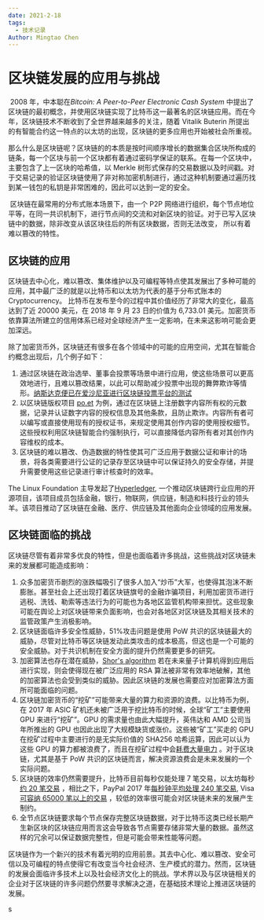 ```yaml
---
date: 2021-2-18
tags:
  - 技术记录
Author: Mingtao Chen
---
```


# 区块链发展的应用与挑战

​ 2008 年，中本聪在*Bitcoin: A Peer-to-Peer Electronic Cash System* 中提出了区块链的最初概念，并使用区块链实现了比特币这一最著名的区块链应用。而在今年，区块链技术不断收到了全世界越来越多的关注，随着 Vitalik Buterin 所提出的有智能合约这一特点的以太坊的出现，区块链的更多应用也开始被社会所重视。

​ 那么什么是区块链呢？区块链的的本质是按时间顺序增长的数据集合区块所构成的链条，每一个区块与前一个区块都有着通过密码学保证的联系。在每一个区块中，主要包含了上一区块的哈希值，以 Merkle 树形式保存的交易数据以及时间戳。对于交易记录的验证区块链使用了非对称加密机制进行，通过这种机制要通过遍历找到某一钱包的私钥是非常困难的，因此可以达到一定的安全。

​ 区块链在最常用的分布式账本场景下，由一个 P2P 网络进行组织，每个节点地位平等，在同一共识机制下，进行节点间的交流和对新区块的验证。对于已写入区块链中的数据，除非改变从该区块往后的所有区块数据，否则无法改变， 所以有着难以篡改的特性。

## 区块链的应用

​ 区块链去中心化，难以篡改、集体维护以及可编程等特点使其发展出了多种可能的应用，其中最广泛的就是以比特币和以太坊为代表的基于分布式账本的 Cryptocurrency。 比特币在发布至今的过程中其价值经历了非常大的变化，最高达到了近 20000 美元，在 2018 年 9 月 23 日的价值为 6,733.01 美元。加密货币依靠算法所建立的信用体系已经对全球经济产生一定影响，在未来这影响可能会更加深远。

​ 除了加密货币外，区块链还有很多在各个领域中的可能的应用空间，尤其在智能合约概念出现后，几个例子如下：

1. 通过区块链在政治选举、董事会投票等场景中进行应用，使这些场景可以更高效地进行，且难以篡改结果，以此可以帮助减少投票中出现的舞弊欺诈等情形。[纳斯达克便已在爱沙尼亚进行区块链投票平台的测试](https://business.nasdaq.com/marketinsite/2017/Is-Blockchain-the-Answer-to-E-voting-Nasdaq-Believes-So.html)
2. 以区块链版权项目 [po.et](https://www.po.et/) 为例，通过在区块链上注册数字内容所有权的元数据，记录并认证数字内容的授权信息及其他条款，且防止欺诈。内容所有者可以编写或直接使用现有的授权证书，来规定使用其创作内容的使用授权细节。这些授权利用区块链智能合约强制执行，可以直接降低内容所有者对其创作内容维权的成本。
3. 区块链的难以篡改、伪造数据的特性使其可广泛应用于数据公证和审计的场景，将各类需要进行公证的记录存至区块链中可以保证持久的安全存储，并提升需要使用这些记录进行审计核查时的效率。

The Linux Foundation 主导发起了[Hyperledger](https://www.hyperledger.org/), 一个推动区块链跨行业应用的开源项目，该项目成员包括金融，银行，物联网，供应链，制造和科技行业的领头羊。该项目推动了区块链在金融、医疗、供应链及其他面向企业领域的应用发展。

## 区块链面临的挑战

区块链尽管有着非常多优良的特性，但是也面临着许多挑战，这些挑战对区块链未来的发展都可能造成影响：

1. 众多加密货币剧烈的涨跌幅吸引了很多人加入“炒币”大军，也使得其泡沫不断膨胀。甚至社会上还出现打着区块链旗号的金融诈骗项目，利用加密货币进行逃税、洗钱、勒索等违法行为的可能也为各地区监管机构带来担忧。这些现象可能在舆论上对区块链带来负面影响，也会对各地区对区块链及其相关技术的监管政策产生消极影响。
2. 区块链面临许多安全性威胁，51%攻击问题是使用 PoW 共识的区块链最大的威胁，尽管对比特币等区块链发动此类攻击的成本极高，但这也是一个可能的安全威胁。对于共识机制在安全方面的提升仍然需要更多的研究。
3. 加密算法也存在潜在威胁，[Shor's algorithm](https://en.wikipedia.org/wiki/Shor%27s_algorithm) 若在未来量子计算机得到应用后进行实现，则会使得现在被广泛应用的 RSA 算法被非常有效率地破解，其他的加密算法也会受到类似的威胁。因此区块链的发展也需要应对加密算法方面所可能面临的问题。
4. 区块链加密货币的“挖矿”可能带来大量的算力和资源的浪费。以比特币为例，在 2017 年 ASIC 矿机还未被广泛用于挖比特币的时候，全球“矿工”主要使用 GPU 来进行“挖矿”。GPU 的需求量也由此大幅提升，英伟达和 AMD 公司当年所推出的 GPU 也因此出现了大规模缺货或涨价。这些被“矿工”买走的 GPU 在挖矿过程中主要进行的是无实际价值的 SHA256 哈希运算，因此可以认为这些 GPU 的算力都被浪费了，而且在挖矿过程中会[耗费大量电力](https://digiconomist.net/bitcoin-energy-consumption) 。对于区块链，尤其是基于 PoW 共识的区块链而言，解决资源浪费会是未来发展的一个实际问题。
5. 区块链的效率仍然需要提升，比特币目前每秒仅能处理 7 笔交易，以太坊每秒[约 20 笔交易](https://www.ethnews.com/the-raiden-network-could-allow-instant-transactions-in-ethereum) ，相比之下，PayPal 2017 年[每秒钟平均处理 240 笔交易](https://investor.paypal-corp.com/releasedetail.cfm?releaseid=1055924), Visa [可容纳 65000 笔以上的交易](https://usa.visa.com/content/dam/VCOM/download/corporate/media/visanet-technology/aboutvisafactsheet.pdf) ，较低的效率很可能会对区块链未来的发展产生制约。
6. 全节点区块链要求每个节点保存完整区块链数据，对于比特币这类已经长期产生新区块的区块链应用而言这会导致各节点需要存储非常大量的数据。虽然这样的冗余可以保证数据完整性，但是可能会带来性能等问题。

区块链作为一个新兴的技术有着光明的应用前景。其去中心化、难以篡改、安全可信以及可编程的特点使得它有改变当今社会经济、生产模式的潜力。然而，区块链的发展会面临许多技术上以及社会经济文化上的挑战。学术界以及与区块链相关的企业对于区块链的许多问题仍然要寻求解决之道，在基础技术理论上推进区块链的发展。

s
